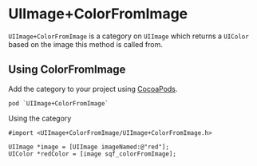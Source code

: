 UIImage+ColorFromImage
======================

`UIImage+ColorFromImage` is a category on `UIImage` which returns a `UIColor` based on the image this method is called from.

## Using ColorFromImage

Add the category to your project using [CocoaPods](http://cocoapods.org).

    pod `UIImage+ColorFromImage`

Using the category

    #import <UIImage+ColorFromImage/UIImage+ColorFromImage.h>
    
    UIImage *image = [UIImage imageNamed:@"red"];
    UIColor *redColor = [image sqf_colorFromImage];
